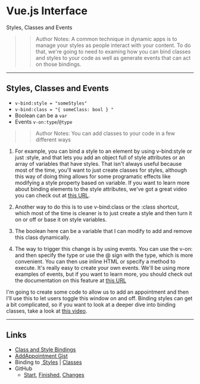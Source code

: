 <!-- .slide: data-state="title" -->
# Vue.js Interface
Styles, Classes and Events

> > Author Notes: A common technique in dynamic apps is to manage your styles as people interact with your content. To do that, we're going to need to examing how you can bind classes and styles to your code as well as generate events that can act on those bindings.

---

## Styles, Classes and Events

- `v-bind:style = "someStyles"`
- `v-bind:class = "{ someClass: bool } "`
- Boolean can be a `var`
- Events `v-on:type`/`@type`

> > Author Notes: You can add classes to your code in a few different ways

1. For example, you can bind a style to an element by using v-bind:style or just :style,  and that lets you add an object full of style attributes or an array of variables that have styles. That isn't always useful because most of the time, you'll want to just create classes for styles, although this way of doing thing allows for some programatic effects like modifying a style property based on variable. If you want to learn more about binding elements to the style attributes, we've got a great video you can check out at [this URL][1].

2. Another way to do this is to use v-bind:class or the :class shortcut, which most of the time is cleaner is to just create a style and then turn it on or off or base it on style variables.

3. The boolean here can be a variable that I can modify to add and remove this class dynamically.

1. The way to trigger this change is by using events. You can use the v-on: and then specify the type or use the @ sign with the type, which is more convenient. You can then use inline HTML or specify a method to execute. It's really easy to create your own events. We'll be using more examples of events, but if you want to learn more, you should check out the documentation on this feature at [this URL][2]

I'm going to create some code to allow us to add an appointment and then I'll use this to let users toggle this window on and off. Binding styles can get a bit complicated, so if you want to look at a deeper dive into binding classes, take a look at [this video][3].

---

## Links
- [Class and Style Bindings][4]
- [AddAppointment Gist][5]
- Binding to [ Styles][6] | [Classes][7]
- GitHub
  - [Start][8], [Finished][9], [Changes][10]

[1]:	https://www.linkedin.com/learning/learning-vue-js/binding-to-the-class-attribute
[2]:	https://vuejs.org/v2/guide/events.html
[3]:	https://www.linkedin.com/learning/learning-vue-js/binding-to-the-style-attribute?u=0
[4]:	https://vuejs.org/v2/guide/class-and-style.html
[5]:	https://gist.github.com/planetoftheweb/4845298a6640de63d72b5d3ff7f81ce1
[6]:	https://www.linkedin.com/learning/learning-vue-js/binding-to-the-class-attribute?trk=insiders_6787408_learning
[7]:	https://www.linkedin.com/learning/learning-vue-js/binding-to-the-style-attribute?u=0
[8]:	https://github.com/planetoftheweb/vueinterface/tree/04_01b
[9]:	https://github.com/planetoftheweb/vueinterface/tree/04_01e
[10]:	https://github.com/planetoftheweb/vueinterface/compare/03_04e...04_01e
